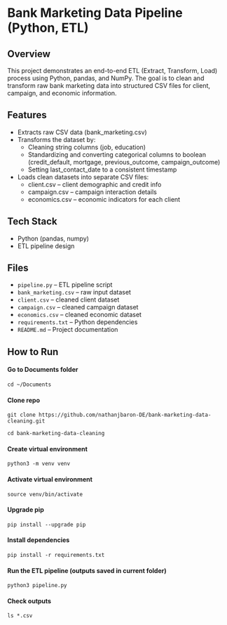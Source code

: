 # Bank Marketing Data Pipeline (Python, ETL)

## Overview
This project demonstrates an end-to-end ETL (Extract, Transform, Load) process using Python, pandas, and NumPy.
The goal is to clean and transform raw bank marketing data into structured CSV files for client, campaign, and economic information.

## Features
- Extracts raw CSV data (bank_marketing.csv)
- Transforms the dataset by:
  - Cleaning string columns (job, education)
  - Standardizing and converting categorical columns to boolean (credit_default, mortgage, previous_outcome, campaign_outcome)
  - Setting last_contact_date to a consistent timestamp
- Loads clean datasets into separate CSV files:
  - client.csv – client demographic and credit info
  - campaign.csv – campaign interaction details
  - economics.csv – economic indicators for each client

## Tech Stack
- Python (pandas, numpy)
- ETL pipeline design

## Files
- `pipeline.py` – ETL pipeline script
- `bank_marketing.csv` – raw input dataset
- `client.csv` – cleaned client dataset
- `campaign.csv` – cleaned campaign dataset
- `economics.csv` – cleaned economic dataset
- `requirements.txt` – Python dependencies
- `README.md` – Project documentation

## How to Run
#### Go to Documents folder
```
cd ~/Documents
```

#### Clone repo
```
git clone https://github.com/nathanjbaron-DE/bank-marketing-data-cleaning.git

cd bank-marketing-data-cleaning
```

#### Create virtual environment
```
python3 -m venv venv
```

#### Activate virtual environment
```
source venv/bin/activate
```

#### Upgrade pip
```
pip install --upgrade pip
```

#### Install dependencies
```
pip install -r requirements.txt
```

#### Run the ETL pipeline (outputs saved in current folder)
```
python3 pipeline.py
```

#### Check outputs
```
ls *.csv
```
